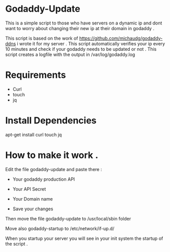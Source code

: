# Godaddy-Update

This is a simple script to those who have servers on a dynamic ip and
dont want to worry about changing their new ip at their domain in godaddy .

This script is based on the work of https://github.com/michaudg/godaddy-ddns
i wrote it for my server .
This script automatically verifies your ip every 10 minutes and check if your
godaddy needs to be updated or not .
This script creates a logfile with the output in /var/log/godaddy.log

# Requirements

- Curl
- touch
- jq

# Install Dependencies
apt-get install curl touch jq

# How to make it work .
Edit the file godaddy-update and paste there : 
- Your godaddy production API
- Your API Secret
- Your Domain name

- Save your changes

Then move the file godaddy-update to /usr/local/sbin folder

Move also godaddy-startup to /etc/network/if-up.d/

When you startup your server you will see in your init system 
the startup of the script .

